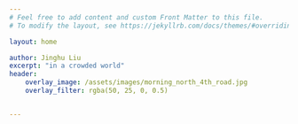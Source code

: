 ```yaml
---
# Feel free to add content and custom Front Matter to this file.
# To modify the layout, see https://jekyllrb.com/docs/themes/#overriding-theme-defaults

layout: home

author: Jinghu Liu
excerpt: "in a crowded world"
header:
    overlay_image: /assets/images/morning_north_4th_road.jpg
    overlay_filter: rgba(50, 25, 0, 0.5)


---
```

